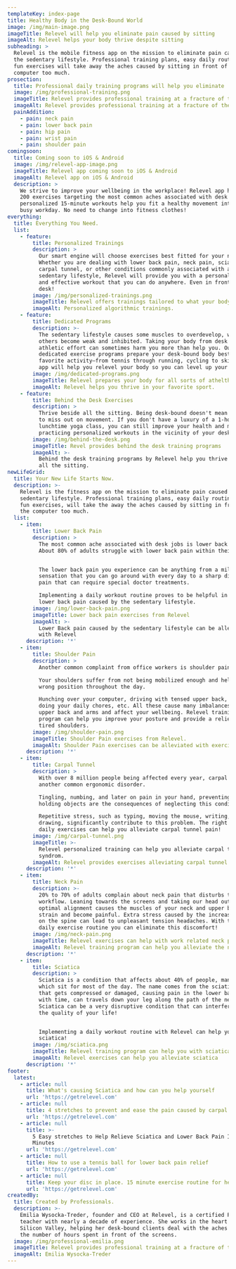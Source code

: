 ```yaml
---
templateKey: index-page
title: Healthy Body in the Desk-Bound World
image: /img/main-image.png
imageTitle: Relevel will help you eliminate pain caused by sitting
imageAlt: Relevel helps your body thrive despite sitting
subheading: >
  Relevel is the mobile fitness app on the mission to eliminate pain caused by
  the sedentary lifestyle. Professional training plans, easy daily routines, and
  fun exercises will take away the aches caused by sitting in front of the
  computer too much.
prosection:
  title: Professional daily training programs will help you eliminate
  image: /img/professional-training.png
  imageTitle: Relevel provides professional training at a fracture of the cost
  imageAlt: Relevel provides professional training at a fracture of the cost
  painAddition:
    - pain: neck pain
    - pain: lower back pain
    - pain: hip pain
    - pain: wrist pain
    - pain: shoulder pain
comingsoon:
  title: Coming soon to iOS & Android
  image: /img/relevel-app-image.png
  imageTitle: Relevel app coming soon to iOS & Android
  imageAlt: Relevel app on iOS & Android
  description: >
    We strive to improve your wellbeing in the workplace! Relevel app has over
    200 exercises targeting the most common aches associated with desk jobs. The
    personalized 15-minute workouts help you fit a healthy movement into your
    busy workday. No need to change into fitness clothes!
everything:
  title: Everything You Need.
  list:
    - feature:
        title: Personalized Trainings
        description: >
          Our smart engine will choose exercises best fitted for your needs.
          Whether you are dealing with lower back pain, neck pain, sciatica,
          carpal tunnel, or other conditions commonly associated with a
          sedentary lifestyle, Relevel will provide you with a personalized safe
          and effective workout that you can do anywhere. Even in front of your
          desk!
        image: /img/personalized-trainings.png
        imageTitle: Relevel offers trainings tailored to what your body need the most.
        imageAlt: Personalized algorithmic trainings.
    - feature:
        title: Dedicated Programs
        description: >-
          The sedentary lifestyle causes some muscles to overdevelop, while
          others become weak and inhibited. Taking your body from desk to
          athletic effort can sometimes harm you more than help you. Our
          dedicated exercise programs prepare your desk-bound body best for your
          favorite activity–from tennis through running, cycling to skiing. Our
          app will help you relevel your body so you can level up your game!
        image: /img/dedicated-programs.png
        imageTitle: Relevel prepares your body for all sorts of athelthic activities.
        imageAlt: Relevel helps you thrive in your favorite sport.
    - feature:
        title: Behind the Desk Exercises
        description: >
          Thrive beside all the sitting. Being desk-bound doesn't mean you need
          to miss out on movement. If you don't have a luxury of a 1-hour
          lunchtime yoga class, you can still improve your health and mood by
          practicing personalized workouts in the vicinity of your desk. 
        image: /img/behind-the-desk.png
        imageTitle: Revel provides behind the desk training programs
        imageAlt: >-
          Behind the desk training programs by Relevel help you thrive despite
          all the sitting.
newLifeGrid:
  title: Your New Life Starts Now.
  description: >-
    Relevel is the fitness app on the mission to eliminate pain caused by the
    sedentary lifestyle. Professional training plans, easy daily routines and
    fun exercises, will take the away the aches caused by sitting in front of
    the computer too much.
  list:
    - item:
        title: Lower Back Pain
        description: >
          The most common ache associated with desk jobs is lower back pain.
          About 80% of adults struggle with lower back pain within their life. 


          The lower back pain you experience can be anything from a mild, dull
          sensation that you can go around with every day to a sharp disabling
          pain that can require special doctor treatments. 

          Implementing a daily workout routine proves to be helpful in relieving
          lower back pain caused by the sedentary lifestyle.
        image: /img/lower-back-pain.png
        imageTitle: Lower back pain exercises from Relevel
        imageAlt: >-
          Lower Back pain caused by the sedentary lifestyle can be alleviated
          with Relevel
      description: '*'
    - item:
        title: Shoulder Pain
        description: >
          Another common complaint from office workers is shoulder pain. 

          Your shoulders suffer from not being mobilized enough and held in a
          wrong position throughout the day.

          Hunching over your computer, driving with tensed upper back, slouching
          doing your daily chores, etc. All these cause many imbalances in your
          upper back and arms and affect your wellbeing. Relevel training
          program can help you improve your posture and provide a relief to your
          tired shoulders.
        image: /img/shoulder-pain.png
        imageTitle: Shoulder Pain exercises from Relevel.
        imageAlt: Shoulder Pain exercises can be alleviated with exercises from Relevel.
      description: '*'
    - item:
        title: Carpal Tunnel
        description: >
          With over 8 million people being affected every year, carpal tunnel is
          another common ergonomic disorder.  

          Tingling, numbing, and later on pain in your hand, preventing you from
          holding objects are the consequences of neglecting this condition.

          Repetitive stress, such as typing, moving the mouse, writing, or
          drawing, significantly contribute to this problem. The right set of
          daily exercises can help you alleviate carpal tunnel pain!
        image: /img/carpal-tunnel.png
        imageTitle: >-
          Relevel personalized training can help you alleviate carpal tunnel
          syndrom.
        imageAlt: Relevel provides exercises alleviating carpal tunnel pain.
      description: '*'
    - item:
        title: Neck Pain
        description: >-
          20% to 70% of adults complain about neck pain that disturbs their
          workflow. Leaning towards the screens and taking our head out of its
          optimal alignment causes the muscles of your neck and upper back to
          strain and become painful. Extra stress caused by the increased weight
          on the spine can lead to unpleasant tension headaches. With the right
          daily exercise routine you can eliminate this discomfort!
        image: /img/neck-pain.png
        imageTitle: Relevel exercises can help with work related neck pain
        imageAlt: Relevel training program can help you alleviate the neck pain
      description: '*'
    - item:
        title: Sciatica
        description: >
          Sciatica is a condition that affects about 40% of people, many of
          which sit for most of the day. The name comes from the sciatic nerve
          that gets compressed or damaged, causing pain in the lower back that,
          with time, can travels down your leg along the path of the nerve.
          Sciatica can be a very disruptive condition that can interfere with
          the quality of your life!


          Implementing a daily workout routine with Relevel can help you battle
          sciatica!
        image: /img/sciatica.png
        imageTitle: Relevel training program can help you with sciatica
        imageAlt: Relevel exercises can help you alleviate sciatica
      description: '*'
footer:
  latest:
    - article: null
      title: What's causing Sciatica and how can you help yourself
      url: 'https://getrelevel.com'
    - article: null
      title: 4 stretches to prevent and ease the pain caused by carpal tunnel
      url: 'https://getrelevel.com'
    - article: null
      title: >-
        5 Easy stretches to Help Relieve Sciatica and Lower Back Pain In 15
        Minutes
      url: 'https://getrelevel.com'
    - article: null
      title: How to use a tennis ball for lower back pain relief
      url: 'https://getrelevel.com'
    - article: null
      title: Keep your disc in place. 15 minute exercise routine for herniated disc
      url: 'https://getrelevel.com'
createdBy:
  title: Created by Professionals.
  description: >-
    Emilia Wysocka-Treder, founder and CEO at Relevel, is a certified Pilates
    teacher with nearly a decade of experience. She works in the heart of
    Silicon Valley, helping her desk-bound clients deal with the aches caused by
    the number of hours spent in front of the screens.
  image: /img/professional-emilia.png
  imageTitle: Relevel provides professional training at a fracture of the cost
  imageAlt: Emilia Wysocka-Treder
---
```

